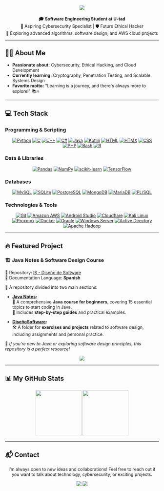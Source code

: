 <h1 align="center">
  <img src="https://readme-typing-svg.demolab.com?font=Poppins&size=40&duration=4000&pause=1200&color=007CF0&center=true&vCenter=true&width=700&height=70&lines=Welcome!+%F0%9F%91%8B+I'm+Manuel+Mart%C3%ADnez;Software+Engineering+Student+%F0%9F%8E%93;Passionate+About+Cybersecurity+%F0%9F%94%90" />
</h1>

<div align="center">
  <strong>🎓 Software Engineering Student at U-tad</strong><br>
  🚀 Aspiring Cybersecurity Specialist | 🛡️ Future Ethical Hacker<br>
  🌱 Exploring advanced algorithms, software design, and AWS cloud projects  
</div>

---

## 👨‍💻 About Me

- **Passionate about:** Cybersecurity, Ethical Hacking, and Cloud Development  
- **Currently learning:** Cryptography, Penetration Testing, and Scalable Systems Design  
- **Favorite motto:** "Learning is a journey, and there's always more to explore!" 📚🔥  

---

## 💻 Tech Stack

### Programming & Scripting
<div align="center">
  <a href="https://www.python.org/"><img src="https://img.shields.io/badge/Python-3776AB?style=for-the-badge&logo=python&logoColor=white" alt="Python"></a>
  <a href="https://en.wikipedia.org/wiki/C_(programming_language)"><img src="https://img.shields.io/badge/C-A8B9CC?style=for-the-badge&logo=c&logoColor=white" alt="C"></a>
  <a href="https://isocpp.org/"><img src="https://img.shields.io/badge/C++-00599C?style=for-the-badge&logo=c%2B%2B&logoColor=white" alt="C++"></a>
  <a href="https://learn.microsoft.com/en-us/dotnet/csharp/"><img src="https://img.shields.io/badge/C%23-239120?style=for-the-badge&logo=c-sharp&logoColor=white" alt="C#"></a>
  <a href="https://www.oracle.com/java/"><img src="https://img.shields.io/badge/Java-007396?style=for-the-badge&logo=java&logoColor=white" alt="Java"></a>
  <a href="https://kotlinlang.org/"><img src="https://img.shields.io/badge/Kotlin-0095D5?style=for-the-badge&logo=kotlin&logoColor=white" alt="Kotlin"></a>
  <a href="https://developer.mozilla.org/en-US/docs/Web/HTML"><img src="https://img.shields.io/badge/HTML-E34F26?style=for-the-badge&logo=html5&logoColor=white" alt="HTML"></a>
  <a href="https://htmx.org/"><img src="https://img.shields.io/badge/HTMX-0A1128?style=for-the-badge&logo=htmx&logoColor=white" alt="HTMX"></a>
  <a href="https://developer.mozilla.org/en-US/docs/Web/CSS"><img src="https://img.shields.io/badge/CSS-1572B6?style=for-the-badge&logo=css3&logoColor=white" alt="CSS"></a>
  <a href="https://www.php.net/"><img src="https://img.shields.io/badge/PHP-8993BE?style=for-the-badge&logo=php&logoColor=white" alt="PHP"></a>
  <a href="https://www.gnu.org/software/bash/"><img src="https://img.shields.io/badge/Bash-4EAA25?style=for-the-badge&logo=gnu-bash&logoColor=white" alt="Bash"></a>
  <a href="https://www.r-project.org/"><img src="https://img.shields.io/badge/R-276DC3?style=for-the-badge&logo=r&logoColor=white" alt="R"></a>
</div>

### Data & Libraries
<div align="center">
  <a href="https://pandas.pydata.org/"><img src="https://img.shields.io/badge/Pandas-150458?style=for-the-badge&logo=pandas&logoColor=white" alt="Pandas"></a>
  <a href="https://numpy.org/"><img src="https://img.shields.io/badge/NumPy-013243?style=for-the-badge&logo=numpy&logoColor=white" alt="NumPy"></a>
  <a href="https://scikit-learn.org/"><img src="https://img.shields.io/badge/scikit--learn-F7931E?style=for-the-badge&logo=scikit-learn&logoColor=white" alt="scikit-learn"></a>
  <a href="https://www.tensorflow.org/"><img src="https://img.shields.io/badge/TensorFlow-FF6F00?style=for-the-badge&logo=tensorflow&logoColor=white" alt="TensorFlow"></a>
</div>

### Databases
<div align="center">
  <a href="https://www.mysql.com/"><img src="https://img.shields.io/badge/MySQL-005C84?style=for-the-badge&logo=mysql&logoColor=white" alt="MySQL"></a>
  <a href="https://www.sqlite.org/index.html"><img src="https://img.shields.io/badge/SQLite-07405E?style=for-the-badge&logo=sqlite&logoColor=white" alt="SQLite"></a>
  <a href="https://www.postgresql.org/"><img src="https://img.shields.io/badge/PostgreSQL-336791?style=for-the-badge&logo=postgresql&logoColor=white" alt="PostgreSQL"></a>
  <a href="https://www.mongodb.com/"><img src="https://img.shields.io/badge/MongoDB-47A248?style=for-the-badge&logo=mongodb&logoColor=white" alt="MongoDB"></a>
  <a href="https://mariadb.org/"><img src="https://img.shields.io/badge/MariaDB-003545?style=for-the-badge&logo=mariadb&logoColor=white" alt="MariaDB"></a>
  <a href="https://www.oracle.com/database/"><img src="https://img.shields.io/badge/PL--SQL-F80000?style=for-the-badge&logo=oracle&logoColor=white" alt="PL/SQL"></a>
</div>

### Technologies & Tools
<div align="center">
  <a href="https://git-scm.com"><img src="https://img.shields.io/badge/Git-%23F05033.svg?style=for-the-badge&logo=git&logoColor=white" alt="Git"></a>
  <a href="https://aws.amazon.com/"><img src="https://img.shields.io/badge/Amazon_AWS-FF9900?style=for-the-badge&logo=amazonaws&logoColor=white" alt="Amazon AWS"></a>
  <a href="https://developer.android.com/studio"><img src="https://img.shields.io/badge/Android_Studio-00C78A?style=for-the-badge&logo=android&logoColor=white" alt="Android Studio"></a>
  <a href="https://www.cloudflare.com/"><img src="https://img.shields.io/badge/Cloudflare-F38020?style=for-the-badge&logo=cloudflare&logoColor=white" alt="Cloudflare"></a>
  <a href="https://www.kali.org/"><img src="https://img.shields.io/badge/Kali_Linux-557C94?style=for-the-badge&logo=kalilinux&logoColor=white" alt="Kali Linux"></a>
  <a href="https://www.proxmox.com/"><img src="https://img.shields.io/badge/Proxmox-000000?style=for-the-badge&logo=proxmox&logoColor=white" alt="Proxmox"></a>
  <a href="https://www.docker.com/"><img src="https://img.shields.io/badge/Docker-2496ED?style=for-the-badge&logo=docker&logoColor=white" alt="Docker"></a>
  <a href="https://www.oracle.com/"><img src="https://img.shields.io/badge/Oracle-F80000?style=for-the-badge&logo=oracle&logoColor=white" alt="Oracle"></a>
  <a href="https://www.microsoft.com/en-us/windows-server"><img src="https://img.shields.io/badge/Windows_Server-0078D4?style=for-the-badge&logo=microsoft&logoColor=white" alt="Windows Server"></a>
  <a href="https://learn.microsoft.com/en-us/windows-server/identity/active-directory"><img src="https://img.shields.io/badge/Active_Directory-1F5C99?style=for-the-badge&logo=microsoft&logoColor=white" alt="Active Directory"></a>
  <a href="https://hadoop.apache.org/"><img src="https://img.shields.io/badge/Apache_Hadoop-66CCFF?style=for-the-badge&logo=apachehadoop&logoColor=white" alt="Apache Hadoop"></a>
</div>


---

## 🔥 Featured Project

### 🏗️ **Java Notes & Software Design Course**
📌 Repository: [IS - Diseño de Software](https://github.com/ch0rtas/IS-Diseno_de_Software)  
📖 Documentation Language: **Spanish**

🌟 A repository divided into two main sections:
- **[Java Notes](https://github.com/ch0rtas/IS-Diseno_de_Software/tree/main/java-notes):**  
  📘 A comprehensive **Java course for beginners**, covering 15 essential topics to start coding in Java.  
  🧩 Includes **step-by-step guides** and practical examples.

- **[DiseñoSoftware](https://github.com/ch0rtas/IS-Diseno_de_Software/tree/main/DisenoSoftware/src):**  
  🛠️ A folder for **exercises and projects** related to software design, including assignments and personal practice.

🎯 _If you're new to Java or exploring software design principles, this repository is a perfect resource!_

<p align="center">
  <a href="https://github.com/ch0rtas/IS-Diseno_de_Software">
    <img src="https://img.shields.io/badge/GitHub-Repo-blue?style=for-the-badge&logo=github" />
  </a>
</p>

---


## 📊 My GitHub Stats

<div align="center">
  <img src="https://github-readme-stats.vercel.app/api?username=ch0rtas&show_icons=true&theme=tokyonight" height="150" />
  <img src="https://github-readme-stats.vercel.app/api/top-langs/?username=ch0rtas&layout=compact&theme=tokyonight" height="150" />
</div>

---

## 📬 Contact

<p align="center">
  I’m always open to new ideas and collaborations! Feel free to reach out if you want to talk about technology, cybersecurity, or exciting projects.
</p>

<p align="center">
  <a href="https://www.linkedin.com/in/manuel-mart%C3%ADnez-ram%C3%B3n-415711265/"><img src="https://img.shields.io/badge/LinkedIn-%230077B5.svg?logo=linkedin&logoColor=white" /></a>
  <a href="mailto:manu08martinez@gmail.com"><img src="https://img.shields.io/badge/Email-%23D14836.svg?logo=gmail&logoColor=white" /></a>
</p>




<!--


<h2 align="left">💻 Tech Stack</h2>

<div align="center">

### 🔧 **Languages**
[![Python](https://skillicons.dev/icons?i=python)](https://skillicons.dev)
[![C](https://skillicons.dev/icons?i=c)](https://skillicons.dev)
[![C++](https://skillicons.dev/icons?i=cpp)](https://skillicons.dev)
[![Java](https://skillicons.dev/icons?i=java)](https://skillicons.dev)
[![Kotlin](https://skillicons.dev/icons?i=kotlin)](https://skillicons.dev)
[![PHP](https://skillicons.dev/icons?i=php)](https://skillicons.dev)
[![C#](https://skillicons.dev/icons?i=cs)](https://skillicons.dev)
[![R](https://skillicons.dev/icons?i=r)](https://skillicons.dev)
[![JS](https://skillicons.dev/icons?i=js)](https://skillicons.dev)


### 📊 **Databases**
[![MySQL](https://skillicons.dev/icons?i=mysql)](https://skillicons.dev)
[![MongoDB](https://skillicons.dev/icons?i=mongodb)](https://skillicons.dev)
[![PostgreSQL](https://skillicons.dev/icons?i=postgres)](https://skillicons.dev)
[![SQLite](https://skillicons.dev/icons?i=sqlite)](https://skillicons.dev)

### 🌐 **Web Development**
[![HTML](https://skillicons.dev/icons?i=html)](https://skillicons.dev)
[![CSS](https://skillicons.dev/icons?i=css)](https://skillicons.dev)
[![HTMX](https://skillicons.dev/icons?i=htmx)](https://skillicons.dev)
[![JavaScript](https://skillicons.dev/icons?i=javascript)](https://skillicons.dev)

### 🛠️ **Tools**
[![Git](https://skillicons.dev/icons?i=git)](https://skillicons.dev)
[![GitHub](https://skillicons.dev/icons?i=github)](https://skillicons.dev)
[![VSCode](https://skillicons.dev/icons?i=vscode)](https://skillicons.dev)
[![IntelliJ](https://skillicons.dev/icons?i=idea)](https://skillicons.dev)
[![AndroidStudio](https://skillicons.dev/icons?i=androidstudio)](https://skillicons.dev)
[![Eclipse](https://skillicons.dev/icons?i=eclipse)](https://skillicons.dev)
[![Unity](https://skillicons.dev/icons?i=unity)](https://skillicons.dev)
[![VisualStudio](https://skillicons.dev/icons?i=visualstudio)](https://skillicons.dev)

### 🌌 **Cloud & DevOps**
[![AWS](https://skillicons.dev/icons?i=aws)](https://skillicons.dev)
[![GCP](https://skillicons.dev/icons?i=gcp)](https://skillicons.dev)
[![Docker](https://skillicons.dev/icons?i=docker)](https://skillicons.dev)
[![Kubernetes](https://skillicons.dev/icons?i=kubernetes)](https://skillicons.dev)
[![Cloudflare](https://skillicons.dev/icons?i=cloudflare)](https://skillicons.dev)

### 🧠 **Machine Learning**
[![TensorFlow](https://skillicons.dev/icons?i=tensorflow)](https://skillicons.dev)

### 🧑‍💻 **Operating Systems**
[![Windows](https://skillicons.dev/icons?i=windows)](https://skillicons.dev)
[![Linux](https://skillicons.dev/icons?i=linux)](https://skillicons.dev)
[![Ubuntu](https://skillicons.dev/icons?i=ubuntu)](https://skillicons.dev)
[![Debian](https://skillicons.dev/icons?i=debian)](https://skillicons.dev)

### 🔧 **Shells & Scripts**
[![Bash](https://skillicons.dev/icons?i=bash)](https://skillicons.dev)
[![PowerShell](https://skillicons.dev/icons?i=powershell)](https://skillicons.dev)

### 🔒 **Security & Ethical Hacking**
[![Kali](https://skillicons.dev/icons?i=kali)](https://skillicons.dev)

</div>





---

## 🛠️ Tech Stack

### Programming &amp; Scripting
[![Git](https://img.shields.io/badge/Git-%23F05033.svg?style=for-the-badge&logo=git&logoColor=white)](https://git-scm.com)
[![Python](https://img.shields.io/badge/Python-3776AB?style=for-the-badge&logo=python&logoColor=white)](https://www.python.org/)
[![C](https://img.shields.io/badge/C-A8B9CC?style=for-the-badge&logo=c&logoColor=white)](https://en.wikipedia.org/wiki/C_(programming_language))
[![C++](https://img.shields.io/badge/C++-00599C?style=for-the-badge&logo=c%2B%2B&logoColor=white)](https://isocpp.org/)
[![C#](https://img.shields.io/badge/C%23-239120?style=for-the-badge&logo=c-sharp&logoColor=white)](https://learn.microsoft.com/en-us/dotnet/csharp/)
[![Java](https://img.shields.io/badge/Java-007396?style=for-the-badge&logo=java&logoColor=white)](https://www.oracle.com/java/)
[![Kotlin](https://img.shields.io/badge/Kotlin-0095D5?style=for-the-badge&logo=kotlin&logoColor=white)](https://kotlinlang.org/)
[![HTML](https://img.shields.io/badge/HTML-E34F26?style=for-the-badge&logo=html5&logoColor=white)](https://developer.mozilla.org/en-US/docs/Web/HTML)
[![HTMX](https://img.shields.io/badge/HTMX-0A1128?style=for-the-badge&logo=htmx&logoColor=white)](https://htmx.org/)
[![CSS](https://img.shields.io/badge/CSS-1572B6?style=for-the-badge&logo=css3&logoColor=white)](https://developer.mozilla.org/en-US/docs/Web/CSS)
[![PHP](https://img.shields.io/badge/PHP-8993BE?style=for-the-badge&logo=php&logoColor=white)](https://www.php.net/)
[![Bash](https://img.shields.io/badge/Bash-4EAA25?style=for-the-badge&logo=gnu-bash&logoColor=white)](https://www.gnu.org/software/bash/)
[![R](https://img.shields.io/badge/R-276DC3?style=for-the-badge&logo=r&logoColor=white)](https://www.r-project.org/)

### Data &amp; Libraries
[![Pandas](https://img.shields.io/badge/Pandas-150458?style=for-the-badge&logo=pandas&logoColor=white)](https://pandas.pydata.org/)
[![NumPy](https://img.shields.io/badge/NumPy-013243?style=for-the-badge&logo=numpy&logoColor=white)](https://numpy.org/)
[![scikit-learn](https://img.shields.io/badge/scikit--learn-F7931E?style=for-the-badge&logo=scikit-learn&logoColor=white)](https://scikit-learn.org/)

### Databases
[![MySQL](https://img.shields.io/badge/MySQL-005C84?style=for-the-badge&logo=mysql&logoColor=white)](https://www.mysql.com/)
[![SQLite](https://img.shields.io/badge/SQLite-07405E?style=for-the-badge&logo=sqlite&logoColor=white)](https://www.sqlite.org/index.html)
[![PostgreSQL](https://img.shields.io/badge/PostgreSQL-336791?style=for-the-badge&logo=postgresql&logoColor=white)](https://www.postgresql.org/)
[![MongoDB](https://img.shields.io/badge/MongoDB-47A248?style=for-the-badge&logo=mongodb&logoColor=white)](https://www.mongodb.com/)
[![PL/SQL](https://img.shields.io/badge/PL--SQL-F80000?style=for-the-badge&logo=oracle&logoColor=white)](https://www.oracle.com/database/)

### Technologies &amp; Tools
[![Amazon AWS](https://img.shields.io/badge/Amazon_AWS-FF9900?style=for-the-badge&logo=amazonaws&logoColor=white)](https://aws.amazon.com/)
[![TensorFlow](https://img.shields.io/badge/TensorFlow-FF6F00?style=for-the-badge&logo=tensorflow&logoColor=white)](https://www.tensorflow.org/)
[![Android Studio](https://img.shields.io/badge/Android_Studio-00C78A?style=for-the-badge&logo=android&logoColor=white)](https://developer.android.com/studio)
[![Cloudflare](https://img.shields.io/badge/Cloudflare-F38020?style=for-the-badge&logo=cloudflare&logoColor=white)](https://www.cloudflare.com/)
[![Kali Linux](https://img.shields.io/badge/Kali_Linux-557C94?style=for-the-badge&logo=kalilinux&logoColor=white)](https://www.kali.org/)
[![Proxmox](https://img.shields.io/badge/Proxmox-000000?style=for-the-badge&logo=proxmox&logoColor=white)](https://www.proxmox.com/)
[![Docker](https://img.shields.io/badge/Docker-2496ED?style=for-the-badge&logo=docker&logoColor=white)](https://www.docker.com/)
[![Oracle](https://img.shields.io/badge/Oracle-F80000?style=for-the-badge&logo=oracle&logoColor=white)](https://www.oracle.com/)
[![MariaDB](https://img.shields.io/badge/MariaDB-003545?style=for-the-badge&logo=mariadb&logoColor=white)](https://mariadb.org/)
[![Windows Server](https://img.shields.io/badge/Windows_Server-0078D4?style=for-the-badge&logo=microsoft&logoColor=white)](https://www.microsoft.com/en-us/windows-server)
[![Active Directory](https://img.shields.io/badge/Active_Directory-1F5C99?style=for-the-badge&logo=microsoft&logoColor=white)](https://learn.microsoft.com/en-us/windows-server/identity/active-directory)

---



<div align="center">
  <img src="https://github-readme-activity-graph.vercel.app/graph?username=ch0rtas&radius=16&theme=tokyonight&area=true&order=5" height="250" alt="activity-graph graph" />
</div>


-->
